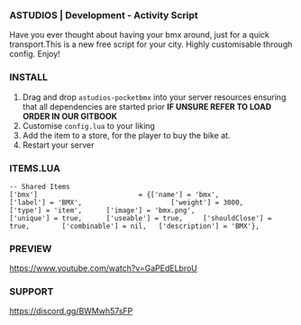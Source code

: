 ### ASTUDIOS | Development - Activity Script ###

Have you ever thought about having your bmx around, just for a quick transport.This is a new free script for your city.
Highly customisable through config.
Enjoy!

### INSTALL ###

1) Drag and drop `astudios-pocketbmx` into your server resources ensuring that all dependencies are started prior **IF UNSURE REFER TO LOAD ORDER IN OUR GITBOOK**
2) Customise `config.lua` to your liking 
3) Add the item to a store, for the player to buy the bike at.
3) Restart your server

### ITEMS.LUA ###
	-- Shared Items
	['bmx'] 			     		= {['name'] = 'bmx', 							['label'] = 'BMX', 						['weight'] = 3000, 		['type'] = 'item', 		['image'] = 'bmx.png', 					['unique'] = true, 	    ['useable'] = true, 	['shouldClose'] = true,	   	   ['combinable'] = nil,   ['description'] = 'BMX'},
	

### PREVIEW ###
https://www.youtube.com/watch?v=GaPEdELbroU
### SUPPORT ###
https://discord.gg/BWMwh57sFP
